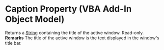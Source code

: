 
# Caption Property (VBA Add-In Object Model)



Returns a  [String](b8bdf64f-5920-1ae9-16d0-b26d09524a30.md) containing the title of the active window. Read-only.
 **Remarks**
The title of the active window is the text displayed in the window's title bar.

